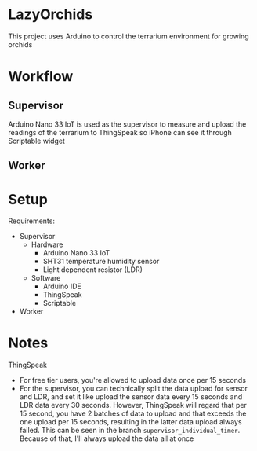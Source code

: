 # LazyOrchids
This project uses Arduino to control the terrarium environment for growing orchids

# Workflow
## Supervisor 
Arduino Nano 33 IoT is used as the supervisor to measure and upload the readings of the terrarium to ThingSpeak so iPhone can see it through Scriptable widget
## Worker

# Setup 
Requirements: 
* Supervisor 
  * Hardware 
    * Arduino Nano 33 IoT
    * SHT31 temperature humidity sensor
    * Light dependent resistor (LDR)
  * Software 
    * Arduino IDE
    * ThingSpeak 
    * Scriptable 
* Worker

# Notes 
ThingSpeak 
* For free tier users, you're allowed to upload data once per 15 seconds
* For the supervisor, you can technically split the data upload for sensor 
  and LDR, and set it like upload the sensor data every 15 seconds and LDR 
  data every 30 seconds. However, ThingSpeak will regard that per 15 second,
  you have 2 batches of data to upload and that exceeds the one upload per 
  15 seconds, resulting in the latter data upload always failed. This can 
  be seen in the branch `supervisor_individual_timer`. Because of that, 
  I'll always upload the data all at once

